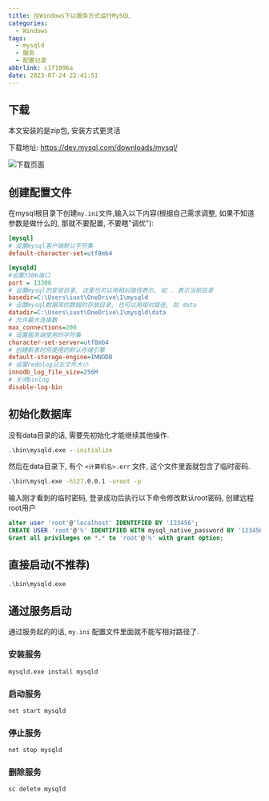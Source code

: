 ```yaml
---
title: 在Windows下以服务方式运行MySQL
categories:
  - Windows
tags:
  - mysqld
  - 服务
  - 配置记录
abbrlink: c1f1096a
date: 2023-07-24 22:41:51
---
```


## 下载

本文安装的是zip包, 安装方式更灵活

下载地址: <https://dev.mysql.com/downloads/mysql/>

![下载页面](https://static.zahui.fan/images/202307242242296.png)

## 创建配置文件

在mysql根目录下创建`my.ini`文件,输入以下内容(根据自己需求调整, 如果不知道参数是做什么的, 那就不要配置, 不要瞎"调优"):

```ini
[mysql]
# 设置mysql客户端默认字符集
default-character-set=utf8mb4

[mysqld]
#设置3306端口
port = 13306
# 设置mysql的安装目录, 这里也可以用相对路径表示, 如 . 表示当前目录
basedir=C:\Users\iuxt\OneDrive\1\mysqld
# 设置mysql数据库的数据的存放目录, 也可以用相对路径, 如 data
datadir=C:\Users\iuxt\OneDrive\1\mysqld\data
# 允许最大连接数
max_connections=200
# 设置服务端使用的字符集
character-set-server=utf8mb4
# 创建新表时将使用的默认存储引擎
default-storage-engine=INNODB
# 设置redolog日志文件大小
innodb_log_file_size=256M
# 关闭binlog
disable-log-bin
```


## 初始化数据库

没有data目录的话, 需要先初始化才能继续其他操作.

```bat
.\bin\mysqld.exe --initialize
```

然后在data目录下, 有个 `<计算机名>.err` 文件, 这个文件里面就包含了临时密码.

```bat
.\bin\mysql.exe -h127.0.0.1 -uroot -p
```

输入刚才看到的临时密码, 登录成功后执行以下命令修改默认root密码, 创建远程root用户

```sql
alter user 'root'@'localhost' IDENTIFIED BY '123456';
CREATE USER 'root'@'%' IDENTIFIED WITH mysql_native_password BY '123456';
Grant all privileges on *.* to 'root'@'%' with grant option;
```



## 直接启动(不推荐)

```bat
.\bin\mysqld.exe
```

## 通过服务启动

通过服务起的的话, `my.ini` 配置文件里面就不能写相对路径了.

### 安装服务

```bat
mysqld.exe install mysqld
```

### 启动服务

```bat
net start mysqld
```

### 停止服务

```bat
net stop mysqld
```

### 删除服务

```bat
sc delete mysqld
```

